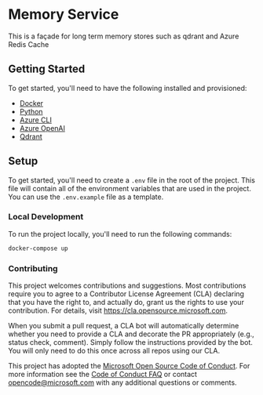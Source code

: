 # Memory Service

This is a façade for long term memory stores such as qdrant and Azure Redis Cache

## Getting Started
To get started, you'll need to have the following installed and provisioned:
- [Docker](https://www.docker.com/)
- [Python](https://www.python.org/downloads/)
- [Azure CLI](https://docs.microsoft.com/en-us/cli/azure/install-azure-cli)
- [Azure OpenAI](https://azure.microsoft.com/en-us/services/openai/)
- [Qdrant](https://qdrant.tech/documentation/install/)

## Setup
To get started, you'll need to create a `.env` file in the root of the project. This file will contain all of the environment variables that are used in the project. You can use the `.env.example` file as a template.

### Local Development
To run the project locally, you'll need to run the following commands:
```bash
docker-compose up
```

### Contributing

This project welcomes contributions and suggestions.  Most contributions require you to agree to a
Contributor License Agreement (CLA) declaring that you have the right to, and actually do, grant us
the rights to use your contribution. For details, visit https://cla.opensource.microsoft.com.

When you submit a pull request, a CLA bot will automatically determine whether you need to provide
a CLA and decorate the PR appropriately (e.g., status check, comment). Simply follow the instructions
provided by the bot. You will only need to do this once across all repos using our CLA.

This project has adopted the [Microsoft Open Source Code of Conduct](https://opensource.microsoft.com/codeofconduct/).
For more information see the [Code of Conduct FAQ](https://opensource.microsoft.com/codeofconduct/faq/) or
contact [opencode@microsoft.com](mailto:opencode@microsoft.com) with any additional questions or comments.
